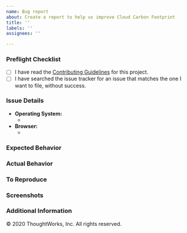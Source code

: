 ```yaml
---
name: Bug report
about: Create a report to help us improve Cloud Carbon Footprint
title: ''
labels: ''
assignees: ''

---
```


### Preflight Checklist
<!-- Please ensure you've completed the following steps by replacing [ ] with [x]-->

* [ ] I have read the [Contributing Guidelines](../../CONTRIBUTING.md) for this project.
* [ ] I have searched the issue tracker for an issue that matches the one I want to file, without success.

### Issue Details

* **Operating System:**
  * <!-- (Platform and Version) e.g. macOS 10.13.6 / Windows 10 (1803) / Ubuntu 18.04 x64 -->
* **Browser:**
  * <!-- e.g. Chrome / Internet Explorer / Firefox -->


### Expected Behavior
<!-- A clear and concise description of what you expected to happen. -->

### Actual Behavior
<!-- A clear and concise description of what actually happened. -->

### To Reproduce
<!--
Your best chance of getting this bug looked at quickly is to provide steps to reproduce the bug.
-->

<!--
If you provide a URL, please list the commands required to clone/setup/run your repo e.g.
```sh
$ git clone $YOUR_URL -b $BRANCH
$ yarn install
$ yarn start
```
-->

### Screenshots
<!-- If applicable, add screenshots to help explain your problem. -->

### Additional Information
<!-- Add any other context about the problem here. -->

© 2020 ThoughtWorks, Inc. All rights reserved.
